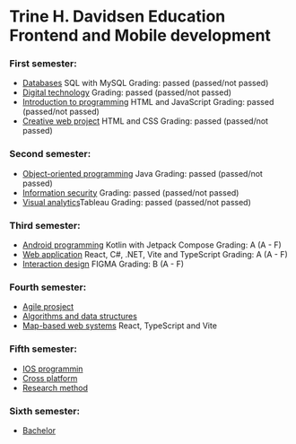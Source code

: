 # Trine H. Davidsen Education Frontend and Mobile development

### First semester:
- [Databases](https://github.com/THD-94/Databases) SQL with MySQL Grading: passed (passed/not passed)
- [Digital technology](https://github.com/THD-94/Digital-technology) Grading: passed (passed/not passed)
- [Introduction to programming](https://github.com/THD-94/Introduction-to-programming) HTML and JavaScript Grading: passed (passed/not passed)
- [Creative web project](https://github.com/THD-94/Creative-web-project) HTML and CSS Grading: passed (passed/not passed)

### Second semester:
- [Object-oriented programming](https://github.com/THD-94/Student-event-registration) Java Grading: passed (passed/not passed)
- [Information security](https://github.com/THD-94/information-security) Grading: passed (passed/not passed)
- [Visual analytics](https://github.com/THD-94/Visual-Analytics)Tableau Grading: passed (passed/not passed)

### Third semester:
- [Android programming](https://github.com/THD-94/Android-programming) Kotlin with Jetpack Compose Grading: A (A - F)
- [Web application](https://github.com/THD-94/Web-application) React, C#, .NET, Vite and TypeScript Grading: A (A - F)
- [Interaction design](https://github.com/THD-94/Interaction-design) FIGMA Grading: B (A - F)

### Fourth semester:
- [Agile prosject]()
- [Algorithms and data structures]()
- [Map-based web systems]() React, TypeScript and Vite

### Fifth semester:
- [IOS programmin]()
- [Cross platform]()
- [Research method]()

### Sixth semester:
- [Bachelor]()

<!--
**THD-94/THD-94** is a ✨ _special_ ✨ repository because its `README.md` (this file) appears on your GitHub profile.

Here are some ideas to get you started:

- 🔭 I’m currently working on ...
- 🌱 I’m currently learning ...
- 👯 I’m looking to collaborate on ...
- 🤔 I’m looking for help with ...
- 💬 Ask me about ...
- 📫 How to reach me: ...
- 😄 Pronouns: ...
- ⚡ Fun fact: ...
-->
